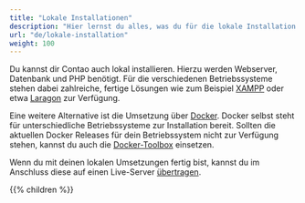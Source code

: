 ```yaml
---
title: "Lokale Installationen"
description: "Hier lernst du alles, was du für die lokale Installation und Pflege von Contao wissen musst."
url: "de/lokale-installation"
weight: 100
---
```


Du kannst dir Contao auch lokal installieren. Hierzu werden Webserver, Datenbank und PHP benötigt. Für die verschiedenen 
Betriebssysteme stehen dabei zahlreiche, fertige Lösungen wie zum Beispiel [XAMPP](https://www.apachefriends.org) oder 
etwa [Laragon](https://laragon.org/) zur Verfügung.

Eine weitere Alternative ist die Umsetzung über [Docker](https://www.docker.com/). Docker selbst steht für 
unterschiedliche Betriebssysteme zur Installation bereit. Sollten die aktuellen Docker Releases für dein Betriebssystem 
nicht zur Verfügung stehen, kannst du auch die [Docker-Toolbox](https://docs.docker.com/toolbox/overview/) einsetzen.

Wenn du mit deinen lokalen Umsetzungen fertig bist, kannst du im Anschluss diese auf einen Live-Server [übertragen](../contao-umziehen/).

{{% children %}}
